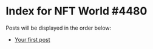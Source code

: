 # Index for NFT World #4480
Posts will be displayed in the order below:

- [Your first post](./001-first.md)

